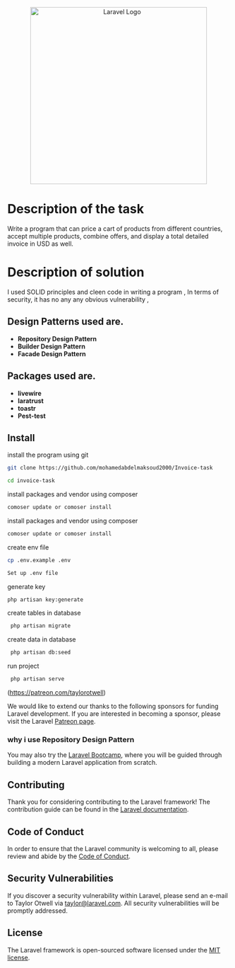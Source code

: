 <p align="center"><a href="https://laravel.com" target="_blank"><img src="https://raw.githubusercontent.com/laravel/art/master/logo-lockup/5%20SVG/2%20CMYK/1%20Full%20Color/laravel-logolockup-cmyk-red.svg" width="400" alt="Laravel Logo"></a></p>

# Description of the task

Write a program that can price a cart of products from different countries, accept multiple products, combine offers, and display a total detailed invoice in USD as well.

# Description of solution

I used SOLID principles and cleen code in writing a program , In terms of security, it has no any any obvious vulnerability ,

## Design Patterns used are.

- **Repository Design Pattern**
- **Builder Design Pattern**
- **Facade Design Pattern**

## Packages used are.

- **livewire**
- **laratrust**
- **toastr**
- **Pest-test**



## Install

install the program using git

```sh
git clone https://github.com/mohamedabdelmaksoud2000/Invoice-task
```

```sh
cd invoice-task
```

install packages and vendor using composer

```sh
comoser update or comoser install
```

install packages and vendor using composer

```sh
comoser update or comoser install
```

create env file

```sh
cp .env.example .env
```

```sh
Set up .env file
```

generate key

```sh
php artisan key:generate
```

create tables in database
```sh
 php artisan migrate
``` 

create data in database
```sh
 php artisan db:seed
``` 

run project
```sh
 php artisan serve
``` 
(https://patreon.com/taylorotwell)


We would like to extend our thanks to the following sponsors for funding Laravel development. If you are interested in becoming a sponsor, please visit the Laravel [Patreon page](https://patreon.com/taylorotwell).

### why i use Repository Design Pattern 

You may also try the [Laravel Bootcamp](https://bootcamp.laravel.com), where you will be guided through building a modern Laravel application from scratch.

## Contributing

Thank you for considering contributing to the Laravel framework! The contribution guide can be found in the [Laravel documentation](https://laravel.com/docs/contributions).

## Code of Conduct

In order to ensure that the Laravel community is welcoming to all, please review and abide by the [Code of Conduct](https://laravel.com/docs/contributions#code-of-conduct).

## Security Vulnerabilities

If you discover a security vulnerability within Laravel, please send an e-mail to Taylor Otwell via [taylor@laravel.com](mailto:taylor@laravel.com). All security vulnerabilities will be promptly addressed.

## License

The Laravel framework is open-sourced software licensed under the [MIT license](https://opensource.org/licenses/MIT).
